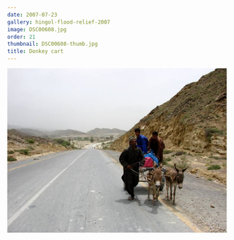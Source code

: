 ```yaml
---
date: 2007-07-23
gallery: hingol-flood-relief-2007
image: DSC00608.jpg
order: 21
thumbnail: DSC00608-thumb.jpg
title: Donkey cart
---
```


![Donkey cart](./DSC00608.jpg)